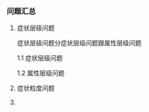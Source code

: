 ### 问题汇总

1. 症状层级问题
    
    症状层级问题分症状层级问题跟属性层级问题
       
    1.1 症状层级问题
    
    1.2 属性层级问题
      
2. 症状粒度问题

3. 